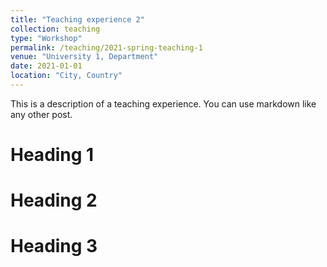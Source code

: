 ```yaml
---
title: "Teaching experience 2"
collection: teaching
type: "Workshop"
permalink: /teaching/2021-spring-teaching-1
venue: "University 1, Department"
date: 2021-01-01
location: "City, Country"
---
```


This is a description of a teaching experience. You can use markdown like any other post.

Heading 1
======

Heading 2
======

Heading 3
======
